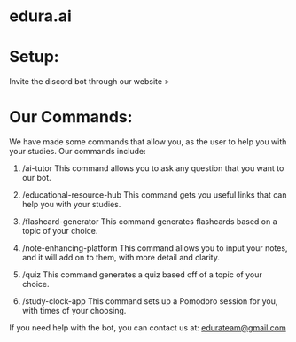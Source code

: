 # edura.ai


# Setup:

Invite the discord bot through our website > 












# Our Commands:

We have made some commands that allow you, as the user to help you with your studies. Our commands include:

1. /ai-tutor
This command allows you to ask any question that you want to our bot. 

2. /educational-resource-hub
This command gets you useful links that can help you with your studies.

3. /flashcard-generator
This command generates flashcards based on a topic of your choice.

4. /note-enhancing-platform
This command allows you to input your notes, and it will add on to them, with more detail and clarity.

5. /quiz
This command generates a quiz based off of a topic of your choice.

6. /study-clock-app
This command sets up a Pomodoro session for you, with times of your choosing.



If you need help with the bot, you can contact us at: edurateam@gmail.com
